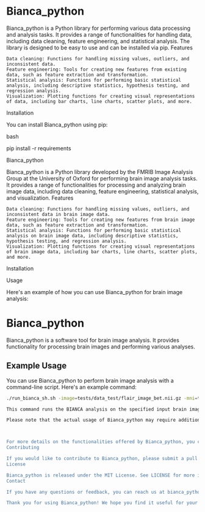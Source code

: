 # Bianca_python

Bianca_python is a Python library for performing various data processing and analysis tasks. It provides a range of functionalities for handling data, including data cleaning, feature engineering, and statistical analysis. The library is designed to be easy to use and can be installed via pip.
Features

    Data cleaning: Functions for handling missing values, outliers, and inconsistent data.
    Feature engineering: Tools for creating new features from existing data, such as feature extraction and transformation.
    Statistical analysis: Functions for performing basic statistical analysis, including descriptive statistics, hypothesis testing, and regression analysis.
    Visualization: Plotting functions for creating visual representations of data, including bar charts, line charts, scatter plots, and more.

Installation

You can install Bianca_python using pip:

bash

pip install -r requirements

Bianca_python

Bianca_python is a Python library developed by the FMRIB Image Analysis Group at the University of Oxford for performing brain image analysis tasks. It provides a range of functionalities for processing and analyzing brain image data, including data cleaning, feature engineering, statistical analysis, and visualization.
Features

    Data cleaning: Functions for handling missing values, outliers, and inconsistent data in brain image data.
    Feature engineering: Tools for creating new features from brain image data, such as feature extraction and transformation.
    Statistical analysis: Functions for performing basic statistical analysis on brain image data, including descriptive statistics, hypothesis testing, and regression analysis.
    Visualization: Plotting functions for creating visual representations of brain image data, including bar charts, line charts, scatter plots, and more.

Installation


Usage

Here's an example of how you can use Bianca_python for brain image analysis:


# Bianca_python

Bianca_python is a software tool for brain image analysis. It provides functionality for processing brain images and performing various analyses.

## Example Usage

You can use Bianca_python to perform brain image analysis with a command-line script. Here's an example command:

```bash
./run_bianca_sh.sh -image=tests/data_test/flair_image_bet.nii.gz -mni=tests/data_test/flair_to_mni.mat -masterfile=tests/data_test/Masterfiles/small_masterfile.txt -output="/home/temuuleu/bianca_output.nii"

This command runs the BIANCA analysis on the specified input brain image file in NIfTI format (-image), using the provided transformation matrix file (-mni) to map the image to MNI space. The masterfile (-masterfile) contains the configuration and parameters for the analysis. The results of the analysis will be saved as a NIfTI image with the file path and name specified in the -output argument.

Please note that the actual usage of Bianca_python may require additional parameters and settings depending on the specific analysis being performed. It's recommended to refer to the BIANCA User Guide or consult with the developers for more detailed instructions on how to use the tool effectively.



For more details on the functionalities offered by Bianca_python, you can refer to the BIANCA User Guide or the examples provided in the repository.
Contributing

If you would like to contribute to Bianca_python, please submit a pull request with your changes. We welcome contributions from the community and appreciate your help in making the library better.
License

Bianca_python is released under the MIT License. See LICENSE for more information.
Contact

If you have any questions or feedback, you can reach us at bianca_python@example.com.

Thank you for using Bianca_python! We hope you find it useful for your brain image processing and analysis tasks.